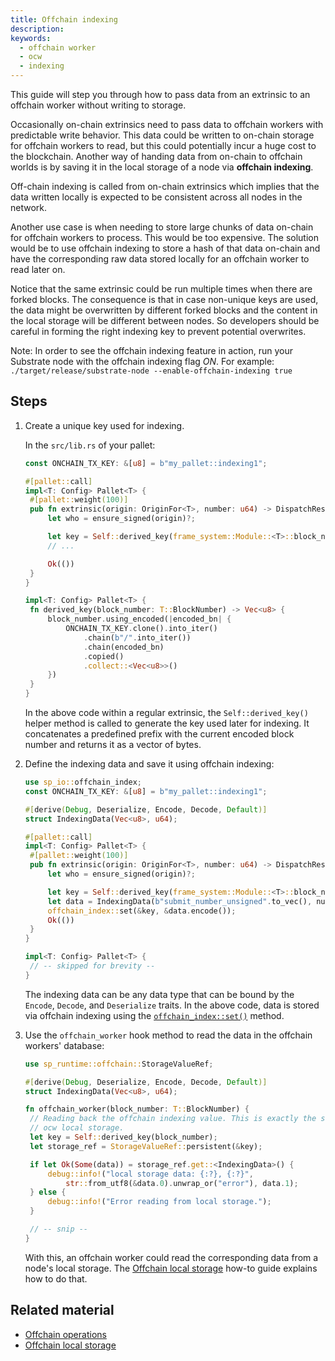 ```yaml
---
title: Offchain indexing
description:
keywords:
  - offchain worker
  - ocw
  - indexing
---
```


This guide will step you through how to pass data from an extrinsic to an offchain worker without writing to storage.

Occasionally on-chain extrinsics need to pass data to offchain workers with predictable write behavior.
This data could be written to on-chain storage for offchain workers to read, but this could potentially incur a huge cost to the blockchain.
Another way of handing data from on-chain to offchain worlds is by saving it in the local storage of a node via **offchain indexing**.

Off-chain indexing is called from on-chain extrinsics which implies that the data written locally is expected to be consistent across all nodes in the network.

Another use case is when needing to store large chunks of data on-chain for offchain workers to process.
This would be too expensive.
The solution would be to use offchain indexing to store a hash of that data on-chain and have the corresponding raw data stored locally for an offchain worker to read later on.

Notice that the same extrinsic could be run multiple times when there are forked blocks.
The consequence is that in case non-unique keys are used, the data might be overwritten by different forked blocks and the content in the local storage will be different between nodes.
So developers should be careful in forming the right indexing key to prevent potential overwrites.

Note: In order to see the offchain indexing feature in action, run your Substrate node with the offchain indexing flag _ON_.
For example: `./target/release/substrate-node --enable-offchain-indexing true`

## Steps

1. Create a unique key used for indexing.

   In the `src/lib.rs` of your pallet:

   ```rust
   const ONCHAIN_TX_KEY: &[u8] = b"my_pallet::indexing1";

   #[pallet::call]
   impl<T: Config> Pallet<T> {
   	#[pallet::weight(100)]
   	pub fn extrinsic(origin: OriginFor<T>, number: u64) -> DispatchResult {
   		let who = ensure_signed(origin)?;

   		let key = Self::derived_key(frame_system::Module::<T>::block_number());
   		// ...

   		Ok(())
   	}
   }

   impl<T: Config> Pallet<T> {
   	fn derived_key(block_number: T::BlockNumber) -> Vec<u8> {
   		block_number.using_encoded(|encoded_bn| {
   			ONCHAIN_TX_KEY.clone().into_iter()
   				.chain(b"/".into_iter())
   				.chain(encoded_bn)
   				.copied()
   				.collect::<Vec<u8>>()
   		})
   	}
   }
   ```

   In the above code within a regular extrinsic, the `Self::derived_key()` helper method is called to generate the key used later for indexing.
   It concatenates a predefined prefix with the current encoded block number and returns it as a vector of bytes.

1. Define the indexing data and save it using offchain indexing:

   ```rust
   use sp_io::offchain_index;
   const ONCHAIN_TX_KEY: &[u8] = b"my_pallet::indexing1";

   #[derive(Debug, Deserialize, Encode, Decode, Default)]
   struct IndexingData(Vec<u8>, u64);

   #[pallet::call]
   impl<T: Config> Pallet<T> {
   	#[pallet::weight(100)]
   	pub fn extrinsic(origin: OriginFor<T>, number: u64) -> DispatchResult {
   		let who = ensure_signed(origin)?;

   		let key = Self::derived_key(frame_system::Module::<T>::block_number());
   		let data = IndexingData(b"submit_number_unsigned".to_vec(), number);
   		offchain_index::set(&key, &data.encode());
   		Ok(())
   	}
   }

   impl<T: Config> Pallet<T> {
   	// -- skipped for brevity --
   }
   ```

   The indexing data can be any data type that can be bound by the `Encode`, `Decode`, and `Deserialize` traits.
   In the above code, data is stored via offchain indexing using the [`offchain_index::set()`](https://paritytech.github.io/substrate/master/sp_io/offchain_index/fn.set.html) method.

1. Use the `offchain_worker` hook method to read the data in the offchain workers' database:

   ```rust
   use sp_runtime::offchain::StorageValueRef;

   #[derive(Debug, Deserialize, Encode, Decode, Default)]
   struct IndexingData(Vec<u8>, u64);

   fn offchain_worker(block_number: T::BlockNumber) {
   	// Reading back the offchain indexing value. This is exactly the same as reading from
   	// ocw local storage.
   	let key = Self::derived_key(block_number);
   	let storage_ref = StorageValueRef::persistent(&key);

   	if let Ok(Some(data)) = storage_ref.get::<IndexingData>() {
   		debug::info!("local storage data: {:?}, {:?}",
   			str::from_utf8(&data.0).unwrap_or("error"), data.1);
   	} else {
   		debug::info!("Error reading from local storage.");
   	}

   	// -- snip --
   }
   ```

   With this, an offchain worker could read the corresponding data from a node's local storage.
   The [Offchain local storage](./offchain-local-storage.md) how-to guide explains how to do that.

## Related material

- [Offchain operations](../../../learn/basic/offchain-operations.md)
- [Offchain local storage](./offchain-local-storage.md)
